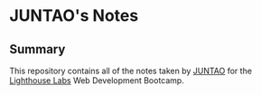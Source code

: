 # JUNTAO's Notes

## Summary 

This repository contains all of the notes taken by [JUNTAO](https://github.com/juntaodev) for the [Lighthouse Labs](https://www.lighthouselabs.ca/) Web Development Bootcamp.